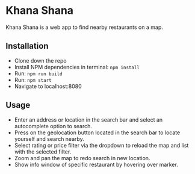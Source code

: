# Khana Shana

Khana Shana is a web app to find nearby restaurants on a map.

## Installation
- Clone down the repo
- Install NPM dependencies in terminal: `npm install`
- Run: `npm run build`
- Run: `npm start`
- Navigate to localhost:8080


## Usage

- Enter an address or location in the search bar and select an autocomplete option to search.
- Press on the geolocation button located in the search bar to locate yourself and search nearby.
- Select rating or price filter via the dropdown to reload the map and list with the selected filter.
- Zoom and pan the map to redo search in new location.
- Show info window of specific restaurant by hovering over marker.
